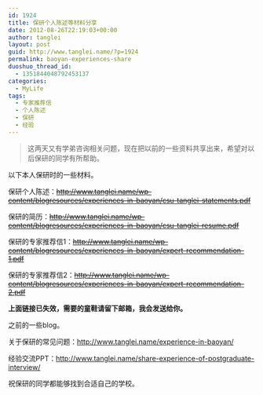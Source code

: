 ```yaml
---
id: 1924
title: 保研个人陈述等材料分享
date: 2012-08-26T22:19:03+00:00
author: tanglei
layout: post
guid: http://www.tanglei.name/?p=1924
permalink: baoyan-experiences-share
duoshuo_thread_id:
  - 1351844048792453137
categories:
  - MyLife
tags:
  - 专家推荐信
  - 个人陈述
  - 保研
  - 经验
---
```

> 这两天又有学弟咨询相关问题，现在把以前的一些资料共享出来，希望对以后保研的同学有所帮助。

以下本人保研时的一些材料。

保研个人陈述：<del>http://www.tanglei.name/wp-content/blogresources/experiences-in-baoyan/csu-tanglei-statements.pdf</del>

保研的简历：<del>http://www.tanglei.name/wp-content/blogresources/experiences-in-baoyan/csu-tanglei-resume.pdf</del>

保研的专家推荐信1：<del>http://www.tanglei.name/wp-content/blogresources/experiences-in-baoyan/expert-recommendation-1.pdf</del>

保研的专家推荐信2：<del>http://www.tanglei.name/wp-content/blogresources/experiences-in-baoyan/expert-recommendation-2.pdf</del>

**上面链接已失效，需要的童鞋请留下邮箱，我会发送给你。**
  
之前的一些blog。

关于保研的常见问题：<http://www.tanglei.name/experience-in-baoyan/>

经验交流PPT：<http://www.tanglei.name/share-experience-of-postgraduate-interview/>

祝保研的同学都能够找到合适自己的学校。
